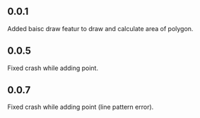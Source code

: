 ## 0.0.1

Added baisc draw featur to draw and calculate area of polygon.


## 0.0.5

Fixed crash while adding point.

## 0.0.7

Fixed crash while adding point (line pattern error).

